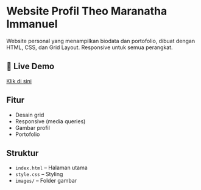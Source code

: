# Website Profil Theo Maranatha Immanuel

Website personal yang menampilkan biodata dan portofolio, dibuat dengan HTML, CSS, dan Grid Layout. Responsive untuk semua perangkat.

## 🔗 Live Demo
[Klik di sini](https://username.github.io/repo-name/)

## Fitur
- Desain grid
- Responsive (media queries)
- Gambar profil
- Portofolio

## Struktur
- `index.html` – Halaman utama
- `style.css` – Styling
- `images/` – Folder gambar

